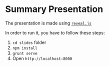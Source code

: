 # Summary Presentation

The presentation is made using [`reveal.js`](https://github.com/hakimel/reveal.js/)

In order to run it, you have to follow these steps:

1. `cd slides` folder
2. `npm install`
3. `grunt serve`
4. Open `http://localhost:8000`
